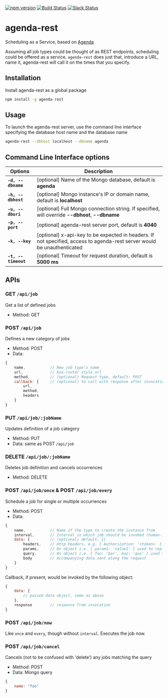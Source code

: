 [![npm version](https://badge.fury.io/js/agenda-rest.svg)](https://www.npmjs.com/package/agenda-rest)
<a href="http://travis-ci.org/agenda/agenda-rest"><img src="https://api.travis-ci.org/agenda/agenda-rest.svg?branch=master" alt="Build Status"></a>
<a href="https://slackin-ekwifvcwbr.now.sh/"><img src="https://slackin-ekwifvcwbr.now.sh/badge.svg" alt="Slack Status"></a>

# agenda-rest

Scheduling as a Service, based on [Agenda](https://github.com/agenda/agenda)

Assuming all job types could be thought of as REST endpoints, scheduling could be offered as a service. `agenda-rest` does just that, introduce a URL, name it, agenda-rest will call it on the times that you specify.

## Installation
Install agenda-rest as a global package
```bash
npm install -g agenda-rest
```

## Usage
To launch the agenda-rest server, use the command line interface specifying the database host name and the database name
```bash
agenda-rest --dbhost localhost --dbname agenda
```

## Command Line Interface options

| Options       	 | Description                                                                                                             	|
|---------------	 |-------------------------------------------------------------------------------------------------------------------------	|
| **`-d, --dbname`** | [optional] Name of the Mongo database, default is **agenda**                                                            	|
| **`-h, --dbhost`** | [optional] Mongo instance's IP or domain name, default is **localhost**                                                  |
| **`-u, --dburi`** | [optional] Full Mongo connection string. If specified, will override **--dbhost**, **--dbname**                                                            	|
| **`-p, --port`**	 | [optional] agenda-rest server port, default is **4040**                                                                  |
| **`-k, --key`**  	 | [optional] x-api-key to be expected in headers. If not specified, access to agenda-rest server would be unauthenticated 	|
| **`-t, --timeout`**| [optional] Timeout for request duration, default is **5000 ms**                                                          |

## APIs

### **GET `/api/job`**
Get a list of defined jobs

* Method: GET

### **POST `/api/job`**
Defines a new category of jobs

* Method: POST
* Data:
```javascript
{
    name,           // New job type's name
    url,            // koa-router style url
    method,         // (optional) Request type, default: POST
    callback: {     // (optional) to call with response after invocation
        url,
        method,
        headers
    }
}
```

### **PUT `/api/job/:jobName`**
Updates definition of a job category

* Method: PUT
* Data: same as POST `/api/job`

### **DELETE `/api/job/:jobName`**
Deletes job definition and cancels occurrences

* Method: DELETE

### **POST `/api/job/once`** & **POST `/api/job/every`**
Schedule a job for single or multiple occurrences

* Method: POST
* Data:
```javascript
{
    name,           // Name of the type to create the instance from
    interval,       // Interval in which job should be invoked (human-interval, can also be a date string for 'once')
    data: {         // (optional) default: {}
        headers,    // Http headers, e.g. { Authorization: '<token>' }
        params,     // An object i.e. { param1: 'value1' } used to replace path parameters `http://mydommain.com:3333/test/:param1` => `http://mydommain.com:3333/test/value1` notations in the job definition's url.
        query,      // An object i.e. { foo: 'bar', baz: 'qux' } used to create query parameters (http://mydommain.com:3333/test/value1?foo=bar&baz=qux)
        body        // Accompanying data sent along the request
    }
}
```

Callback, if present, would be invoked by the following object:
```javascript
{
    data: {
        // passed data object, same as above
    },
    response        // response from invocation
}
```

### **POST `/api/job/now`**
Like `once` and `every`, though without `interval`. Executes the job now.

### **POST `/api/job/cancel`**
Cancels (not to be confused with 'delete') any jobs matching the query

* Method: POST
* Data: Mongo query
```javascript
{
    name: "foo"
}
```
